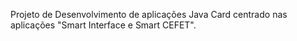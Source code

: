 Projeto de Desenvolvimento de aplicações Java Card centrado nas aplicações "Smart Interface e Smart CEFET".